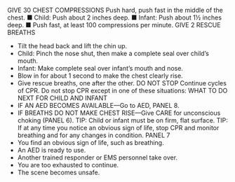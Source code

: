GIVE 30 CHEST COMPRESSIONS
Push hard, push fast in the middle of the chest.
■ Child: Push about 2 inches deep.
■ Infant: Push about 1½ inches
deep.
■ Push fast, at least 100
compressions per minute.
GIVE 2 RESCUE BREATHS

- Tilt the head back and lift the chin up.
- Child: Pinch the nose shut, then make a complete
  seal over child’s mouth.
- Infant: Make complete seal
  over infant’s mouth and nose.
- Blow in for about 1 second to
  make the chest clearly rise.
- Give rescue breaths, one after
  the other.
  DO NOT STOP
  Continue cycles of CPR. Do not stop CPR except in one of these situations:
  WHAT TO DO NEXT FOR CHILD AND INFANT
- IF AN AED BECOMES AVAILABLE—Go to AED, PANEL 8.
- IF BREATHS DO NOT MAKE CHEST RISE—Give CARE for unconscious choking
  (PANEL 6).
  TIP: Child or infant must
  be on firm, flat surface.
  TIP: If at any time you notice an obvious sign of life, stop
  CPR and monitor breathing and for any changes in condition.
  PANEL 7
- You find an obvious sign of life,
  such as breathing.
- An AED is ready to use.
- Another trained responder or EMS
  personnel take over.
- You are too exhausted to continue.
- The scene becomes unsafe.
